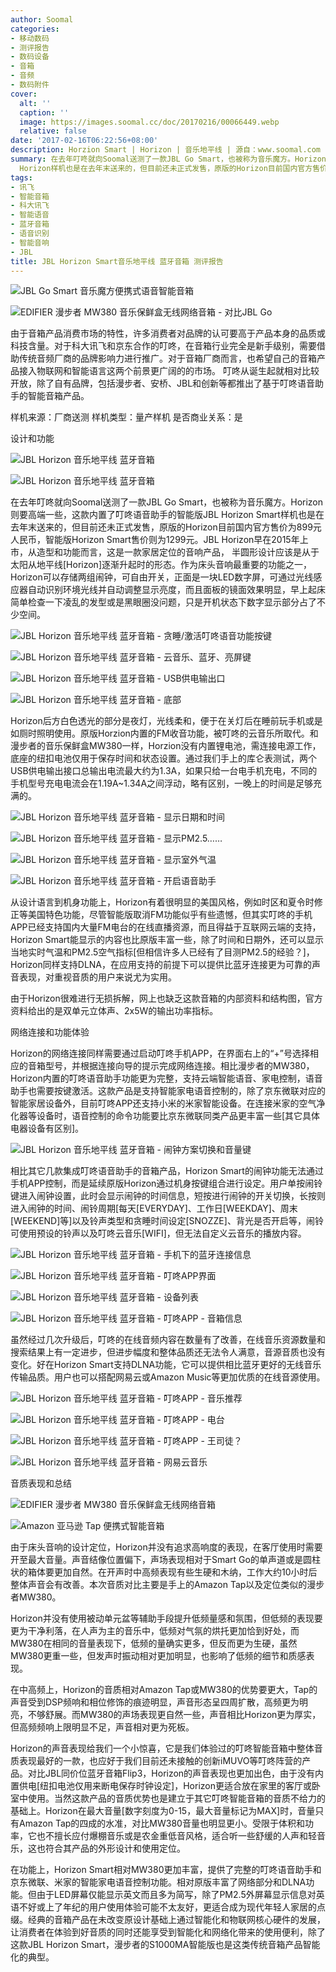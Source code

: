```yaml
---
author: Soomal
categories:
- 移动数码
- 测评报告
- 数码设备
- 音箱
- 音频
- 数码附件
cover:
  alt: ''
  caption: ''
  image: https://images.soomal.cc/doc/20170216/00066449.webp
  relative: false
date: '2017-02-16T06:22:56+08:00'
description: Horzion Smart | Horizon | 音乐地平线 | 源自：www.soomal.com | 版权：原创 |  平均/总评分：08.25/165
summary: 在去年叮咚就向Soomal送测了一款JBL Go Smart，也被称为音乐魔方。Horizon则要高端一些，这款内置了叮咚语音助手的智能版JBL
  Horizon样机也是在去年末送来的，但目前还未正式发售，原版的Horizon目前国内官方售价为899元人民币。从造型和功能而言，这是一款家居定位的音响产品。
tags:
- 讯飞
- 智能音箱
- 科大讯飞
- 智能语音
- 蓝牙音箱
- 语音识别
- 智能音响
- JBL
title: JBL Horizon Smart音乐地平线 蓝牙音箱 测评报告
---
```


![JBL Go Smart 音乐魔方便携式语音智能音箱](https://images.soomal.cc/doc/20160717/00061976_01.webp)



![EDIFIER 漫步者 MW380 音乐保鲜盒无线网络音箱 - 对比JBL Go](https://images.soomal.cc/doc/20170110/00066002_01.webp)



由于音箱产品消费市场的特性，许多消费者对品牌的认可要高于产品本身的品质或科技含量。对于科大讯飞和京东合作的叮咚，在音箱行业完全是新手级别，需要借助传统音频厂商的品牌影响力进行推广。对于音箱厂商而言，也希望自己的音箱产品接入物联网和智能语言这两个前景更广阔的的市场。 叮咚从诞生起就相对比较开放，除了自有品牌，包括漫步者、安桥、JBL和创新等都推出了基于叮咚语音助手的智能音箱产品。



样机来源：厂商送测
样机类型：量产样机
是否商业关系：是



设计和功能



![JBL Horizon 音乐地平线 蓝牙音箱](https://images.soomal.cc/doc/20170208/00066292_01.webp)



![JBL Horizon 音乐地平线 蓝牙音箱](https://images.soomal.cc/doc/20170208/00066295_01.webp)



在去年叮咚就向Soomal送测了一款JBL Go Smart，也被称为音乐魔方。Horizon则要高端一些，这款内置了叮咚语音助手的智能版JBL Horizon Smart样机也是在去年末送来的，但目前还未正式发售，原版的Horizon目前国内官方售价为899元人民币，智能版Horizon Smart售价则为1299元。JBL Horizon早在2015年上市，从造型和功能而言，这是一款家居定位的音响产品，
半圆形设计应该是从于太阳从地平线[Horizon]逐渐升起时的形态。作为床头音响最重要的功能之一，Horizon可以存储两组闹钟，可自由开关，正面是一块LED数字屏，可通过光线感应器自动识别环境光线并自动调整显示亮度，而且面板的镜面效果明显，早上起床简单检查一下凌乱的发型或是黑眼圈没问题，只是开机状态下数字显示部分占了不少空间。



![JBL Horizon 音乐地平线 蓝牙音箱 - 贪睡/激活叮咚语音功能按键](https://images.soomal.cc/doc/20170208/00066297_01.webp)



![JBL Horizon 音乐地平线 蓝牙音箱 - 云音乐、蓝牙、亮屏键](https://images.soomal.cc/doc/20170208/00066300_01.webp)



![JBL Horizon 音乐地平线 蓝牙音箱 - USB供电输出口](https://images.soomal.cc/doc/20170208/00066301_01.webp)



![JBL Horizon 音乐地平线 蓝牙音箱 - 底部](https://images.soomal.cc/doc/20170208/00066302_01.webp)



Horizon后方白色透光的部分是夜灯，光线柔和，便于在关灯后在睡前玩手机或是如厕时照明使用。原版Horzion内置的FM收音功能，被叮咚的云音乐所取代。和漫步者的音乐保鲜盒MW380一样，Horzion没有内置锂电池，需连接电源工作，底座的纽扣电池仅用于保存时间和状态设置。通过我们手上的库仑表测试，两个USB供电输出接口总输出电流最大约为1.3A，如果只给一台电手机充电，不同的手机型号充电电流会在1.19A~1.34A之间浮动，略有区别，一晚上的时间是足够充满的。



![JBL Horizon 音乐地平线 蓝牙音箱 - 显示日期和时间](https://images.soomal.cc/doc/20170216/00066437_01.webp)



![JBL Horizon 音乐地平线 蓝牙音箱 - 显示PM2.5……](https://images.soomal.cc/doc/20170216/00066438_01.webp)



![JBL Horizon 音乐地平线 蓝牙音箱 - 显示室外气温](https://images.soomal.cc/doc/20170216/00066439_01.webp)



![JBL Horizon 音乐地平线 蓝牙音箱 - 开启语音助手](https://images.soomal.cc/doc/20170216/00066440_01.webp)



从设计语言到机身功能上，Horizon有着很明显的美国风格，例如时区和夏令时修正等美国特色功能，尽管智能版取消FM功能似乎有些遗憾，但其实叮咚的手机APP已经支持国内大量FM电台的在线直播资源，而且得益于互联网云端的支持，Horizon Smart能显示的内容也比原版丰富一些，除了时间和日期外，还可以显示当地实时气温和PM2.5空气指标[但相信许多人已经有了目测PM2.5的经验？]，Horizon同样支持DLNA，在应用支持的前提下可以提供比蓝牙连接更为可靠的声音表现，对重视音质的用户来说尤为实用。



由于Horizon很难进行无损拆解，网上也缺乏这款音箱的内部资料和结构图，官方资料给出的是双单元立体声、2x5W的输出功率指标。



网络连接和功能体验



Horizon的网络连接同样需要通过启动叮咚手机APP，在界面右上的“+”号选择相应的音箱型号，并根据连接向导的提示完成网络连接。相比漫步者的MW380，Horizon内置的叮咚语音助手功能更为完整，支持云端智能语音、家电控制，语音助手也需要按键激活。这款产品是支持智能家电语音控制的，除了京东微联对应的智能家居设备外，目前叮咚APP还支持小米的米家智能设备。在连接米家的空气净化器等设备时，语音控制的命令功能要比京东微联同类产品更丰富一些[其它具体电器设备有区别]。



![JBL Horizon 音乐地平线 蓝牙音箱 - 闹钟方案切换和音量键](https://images.soomal.cc/doc/20170208/00066298.webp)



相比其它几款集成叮咚语音助手的音箱产品，Horizon Smart的闹钟功能无法通过手机APP控制，而是延续原版Horizon通过机身按键组合进行设定。用户单按闹铃键进入闹钟设置，此时会显示闹钟的时间信息，短按进行闹钟的开关切换，长按则进入闹钟的时间、闹铃周期[每天[EVERYDAY]、工作日[WEEKDAY]、周末[WEEKEND]等]以及铃声类型和贪睡时间设定[SNOZZE]、背光是否开启等，闹铃可使用预设的铃声以及叮咚云音乐[WIFI]，但无法自定义云音乐的播放内容。



![JBL Horizon 音乐地平线 蓝牙音箱 - 手机下的蓝牙连接信息](https://images.soomal.cc/doc/20170216/00066441_01.webp)



![JBL Horizon 音乐地平线 蓝牙音箱 - 叮咚APP界面](https://images.soomal.cc/doc/20170216/00066442_01.webp)



![JBL Horizon 音乐地平线 蓝牙音箱 - 设备列表](https://images.soomal.cc/doc/20170216/00066443_01.webp)



![JBL Horizon 音乐地平线 蓝牙音箱 - 叮咚APP - 音箱信息](https://images.soomal.cc/doc/20170216/00066444_01.webp)



虽然经过几次升级后，叮咚的在线音频内容在数量有了改善，在线音乐资源数量和搜索结果上有一定进步，但进步幅度和整体品质还无法令人满意，音源音质也没有变化。好在Horizon Smart支持DLNA功能，它可以提供相比蓝牙更好的无线音乐传输品质。用户也可以搭配网易云或Amazon Music等更加优质的在线音源使用。



![JBL Horizon 音乐地平线 蓝牙音箱 - 叮咚APP - 音乐推荐](https://images.soomal.cc/doc/20170216/00066445_01.webp)



![JBL Horizon 音乐地平线 蓝牙音箱 - 叮咚APP - 电台](https://images.soomal.cc/doc/20170216/00066446_01.webp)



![JBL Horizon 音乐地平线 蓝牙音箱 - 叮咚APP - 王司徒？](https://images.soomal.cc/doc/20170216/00066447_01.webp)



![JBL Horizon 音乐地平线 蓝牙音箱 - 网易云音乐](https://images.soomal.cc/doc/20170216/00066448_01.webp)



音质表现和总结



![EDIFIER 漫步者 MW380 音乐保鲜盒无线网络音箱](https://images.soomal.cc/doc/20170110/00065996_01.webp)



![Amazon 亚马逊 Tap 便携式智能音箱](https://images.soomal.cc/doc/20160720/00062041_01.webp)



由于床头音响的设计定位，Horizon并没有追求高响度的表现，在客厅使用时需要开至最大音量。声音结像位置偏下，声场表现相对于Smart Go的单声道或是圆柱状的箱体要更加自然。在开声时中高频表现有些生硬和木纳，工作大约10小时后整体声音会有改善。本次音质对比主要是手上的Amazon Tap以及定位类似的漫步者MW380。



Horizon并没有使用被动单元盆等辅助手段提升低频量感和氛围，但低频的表现要更为干净利落，在人声为主的音乐中，低频对气氛的烘托更加恰到好处，而MW380在相同的音量表现下，低频的量确实更多，但反而更为生硬，虽然MW380更重一些，但发声时振动相对更加明显，也影响了低频的细节和质感表现。



在中高频上，Horizon的音质相对Amazon Tap或MW380的优势要更大，Tap的声音受到DSP频响和相位修饰的痕迹明显，声音形态呈四周扩散，高频更为明亮，不够舒展。而MW380的声场表现更自然一些，声音相比Horizon更为厚实，但高频频响上限明显不足，声音相对更为死板。



Horizon的声音表现给我们一个小惊喜，它是我们体验过的叮咚智能音箱中整体音质表现最好的一款，也应好于我们目前还未接触的创新iMUVO等叮咚阵营的产品。对比JBL同价位蓝牙音箱Flip3，Horizon的声音表现也更加出色，由于没有内置供电[纽扣电池仅用来断电保存时钟设定]，Horizon更适合放在家里的客厅或卧室中使用。当然这款产品的音质优势也是建立于其它叮咚智能音箱的音质不给力的基础上。Horizon在最大音量[数字刻度为0-15，最大音量标记为MAX]时，音量只有Amazon Tap的四成的水准，对比MW380音量也明显更小。受限于体积和功率，它也不擅长应付爆棚音乐或是农金重低音风格，适合听一些舒缓的人声和轻音乐，这也符合其产品的外形设计和使用定位。



在功能上，Horizon Smart相对MW380更加丰富，提供了完整的叮咚语音助手和京东微联、米家的智能家电语音控制功能。相对原版丰富了网络部分和DLNA功能。但由于LED屏幕仅能显示英文而且多为简写，除了PM2.5外屏幕显示信息对英语不好或上了年纪的用户使用体验可能不太友好，更适合成为现代年轻人家居的点缀。经典的音箱产品在未改变原设计基础上通过智能化和物联网核心硬件的发展，让消费者在体验到好音质的同时还能享受到智能化和网络化带来的使用便利，除了这款JBL Horizon Smart，漫步者的S1000MA智能版也是这类传统音箱产品智能化的典型。